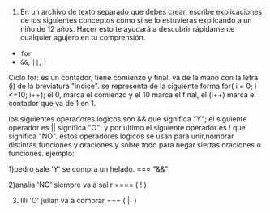 1. En un archivo de texto separado que debes crear, escribe explicaciones de los siguientes conceptos como si se lo estuvieras explicando a un niño de 12 años. Hacer esto te ayudará a descubrir rápidamente cualquier agujero en tu comprensión.

* `for`
* `&&`, `||`, `!`

Ciclo for: es un contador, tiene comienzo y final, va de la mano con la letra (i) de la breviatura "indice". se representa de la siguiente forma for( i = 0; i <=10; i++); el 0, marca el comienzo y el 10 marca el final, el (i++) marca el contador que va de 1 en 1. 

los siguientes operadores logicos son && que significa "Y"; el siguiente operador  es || significa "O"; y por ultimo el siguiente operador es ! que significa "NO". estos operadores logicos se usan para unir,nombrar distintas funciones y oraciones y sobre todo para negar siertas oraciones o funciones.
ejemplo: 

1)pedro sale 'Y' se compra un helado. === "&&"

2)analia 'NO' siempre va a salir ==== ( ! )

3) lili 'O' julian va a comprar === ( || )
